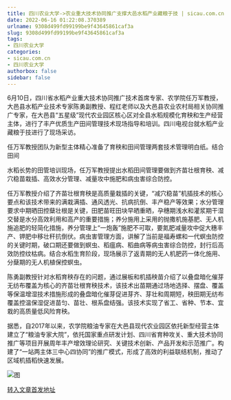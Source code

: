 ```yaml
---
title: 四川农业大学->农业重大技术协同推广支撑大邑水稻产业藏粮于技 | sicau.com.cn
date: 2022-06-16 01:22:08.370389
urlname: 9308d499fd99199be9f43645861caf3a
slug: 9308d499fd99199be9f43645861caf3a
tags: 
- 四川农业大学
categories:
- sicau.com.cn
- 四川农业大学
authorbox: false
sidebar: false
---
```

6月10日，四川省水稻产业重大技术协同推广技术首席专家、农学院任万军教授，大邑县水稻产业技术专家陈勇副教授、程红老师以及大邑县农业农村局相关协同推广专家，在大邑县“五星级”现代农业园区核心区对全县水稻规模化育秧和生产经营主体，进行了丰产优质生产田间管理技术现场指导和培训。四川电视台就水稻产业藏粮于技进行了现场采访。  

任万军教授团队为新型主体精心准备了育秧和田间管理两套技术管理明白纸。结合田间
<!--more-->
水稻长势的田管培训现场，任万军教授提出水稻田间管理要做到齐苗壮根育秧、减穴稳苗栽插、高效水分管理、减量攻中施肥和病虫害综合防控。

任万军教授介绍了齐苗壮根育秧是高质量栽插的关键，“减穴稳苗”机插技术的核心要点和该技术带来的满栽满插、通风透光、抗病抗倒、丰产稳产等效果；水分管理要求中期晒田控蘖壮根是关键，田肥苗旺田块早晒重晒，孕穗期浅水和灌浆期干湿交替是水分高效利用和高产的重要措施；养分施用上采用的抛撒机施基肥、无人机施追肥的轻简化措施，养分管理上“一炮轰”施肥不可取，要氮肥减量攻中促大穗丰产、钾肥中移壮秆抗倒伏。病虫害管理方面，讲解了当前是福寿螺和一代螟虫防控的关键时期，破口期还要做到螟虫、稻瘟病、稻曲病等病虫害综合防控，封行后高效防控纹枯病。结合水稻生育阶段，现场展示了返青期的无人机肥药一体化施用、分蘖期的无人机植保控螟虫。

陈勇副教授针对水稻育秧存在的问题，通过展板和机插秧苗介绍了以叠盘暗化催芽无纺布覆盖为核心的齐苗壮根育秧技术，该技术出苗期通过场地选择、摆盘、覆盖等保温增湿技术措施形成的叠盘暗化催芽促进芽齐、芽壮和周期短，秧田期无纺布覆盖控温保湿促进苗匀、苗壮、根系盘结强。该技术实现了省工、省种、节本、宜栽的高质量低风险育秧。

据悉，自2017年以来，农学院粮油专家在大邑县现代农业园区依托新型经营主体建立了“粮油专家大院”，依托国家重点研发计划、四川省育种攻关、重大技术协同推广等项目开展周年丰产增效理论研究、关键技术创新、产品开发和示范推广。构建了“一站两主体三中心四协同”的推广模式，形成了高效的利益联结机制，推动了区域机插稻快速发展。

![图](https://news.sicau.edu.cn/__local/1/7A/C6/791F7D5A0A13B4695D2822E95B3_B5D14967_CEC79.png)

[转入文章首发地址](https://news.sicau.edu.cn/info/1078/68383.htm)